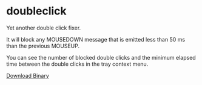 # doubleclick

Yet another double click fixer.

It will block any MOUSEDOWN message that is emitted less than 50 ms than the
previous MOUSEUP.

You can see the number of blocked double clicks and the minimum elapsed time
between the double clicks in the tray context menu.

[Download Binary](https://github.com/char101/doubleclick/releases)
